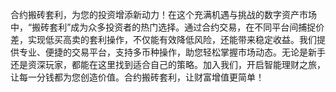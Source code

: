 合约搬砖套利，为您的投资增添新动力！在这个充满机遇与挑战的数字资产市场中，“搬砖套利”成为众多投资者的热门选择。通过合约交易，在不同平台间捕捉价差，实现低买高卖的套利操作，不仅能有效降低风险，还能带来稳定收益。我们提供专业、便捷的交易平台，支持多币种操作，助您轻松掌握市场动态。无论是新手还是资深玩家，都能在这里找到适合自己的策略。加入我们，开启智能理财之旅，让每一分钱都为您创造价值。合约搬砖套利，让财富增值更简单！